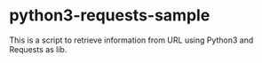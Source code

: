 # python3-requests-sample
This is a script to retrieve information from URL using Python3 and Requests as lib.
